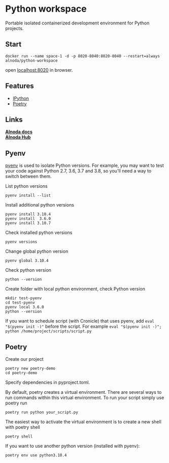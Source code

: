 # Python workspace 

Portable isolated containerized development environment for Python projects.  

## Start
 
```
docker run --name space-1 -d -p 8020-8040:8020-8040 --restart=always alnoda/python-workspace
```  

open [localhost:8020](http://localhost:8020) in browser.  

## Features

- [IPython](https://ipython.readthedocs.io/en/stable/)
- [Poetry](https://python-poetry.org/)

## Links

[__Alnoda docs__](https://docs.alnoda.org/)    
[__Alnoda Hub__](https://alnoda.org)  

## Pyenv

[pyenv](https://github.com/pyenv/pyenv) is used to isolate Python versions. For example, you may want to test your code against 
Python 2.7, 3.6, 3.7 and 3.8, so you'll need a way to switch between them. 

List python versions

```
pyenv install --list
```

Install additional python versions

```
pyenv install 3.10.4
pyenv install  3.6.0
pyenv install 3.10.7
```

Check installed python versions

```
pyenv versions
```

Change global python version 

```
pyenv global 3.10.4
```

Check python version

```
python --version
```

Create folder with local python environment, check Python version

```
mkdir test-pyenv
cd test-pyenv
pyenv local 3.6.0
python --version
```

If you want to schedule script (with Cronicle) that uses pyenv, add `eval "$(pyenv init -)"` before the script. 
For example `eval "$(pyenv init -)"; python /home/project/scripts/script.py`

## Poetry

Create our project

```
poetry new poetry-demo
cd poetry-demo
```

Specify dependencies in pyproject.toml.   

By default, poetry creates a virtual environment. There are several ways to run commands within this virtual environment. 
To run your script simply use poetry run

```
poetry run python your_script.py
```

The easiest way to activate the virtual environment is to create a new shell with poetry shell 

```
poetry shell 
```

If you want to use another python version (installed with pyenv):

```
poetry env use python3.10.4
```